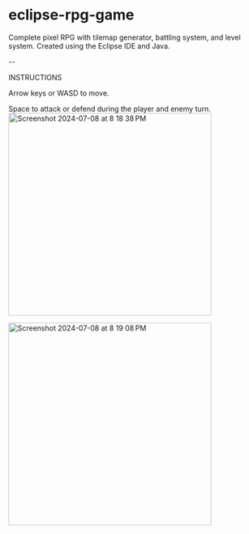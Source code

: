 # eclipse-rpg-game

Complete pixel RPG with tilemap generator, battling system, and level system. Created using the Eclipse IDE and Java.

--

INSTRUCTIONS

Arrow keys or WASD to move.

Space to attack or defend during the player and enemy turn.
<img width="400" alt="Screenshot 2024-07-08 at 8 18 38 PM" src="https://github.com/elvinfu/RPGGame/assets/12211944/9426f974-f31f-4f9d-aca4-2aae0719fc51">

<img width="400" alt="Screenshot 2024-07-08 at 8 19 08 PM" src="https://github.com/elvinfu/RPGGame/assets/12211944/f62a662c-e98f-4ece-8889-7cbf670a3af6">
